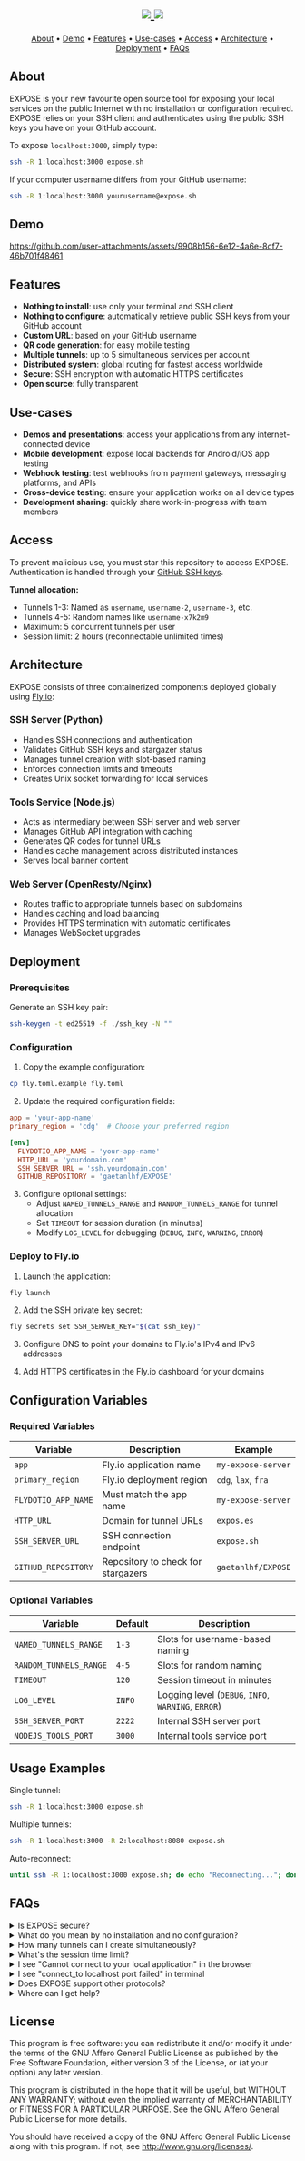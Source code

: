 <h1 align="center">
    <a href="https://expose.sh/#gh-light-mode-only">
    <img src="./.github/assets/expose_logo_black.svg">
    </a>
    <a href="https://expose.sh/#gh-dark-mode-only">
    <img src="./.github/assets/expose_logo_white.svg">
    </a>
</h1>

<p align="center">
    <a href="#about">About</a> •
    <a href="#demo">Demo</a> •
    <a href="#features">Features</a> •
    <a href="#use-cases">Use-cases</a> •
    <a href="#access">Access</a> •
    <a href="#architecture">Architecture</a> •
    <a href="#deployment">Deployment</a> •
    <a href="#faqs">FAQs</a>
</p>

## About

EXPOSE is your new favourite open source tool for exposing your local services on the public Internet with no installation or configuration required. EXPOSE relies on your SSH client and authenticates using the public SSH keys you have on your GitHub account.

To expose `localhost:3000`, simply type:
```bash
ssh -R 1:localhost:3000 expose.sh
```

If your computer username differs from your GitHub username:
```bash
ssh -R 1:localhost:3000 yourusername@expose.sh
```

## Demo

https://github.com/user-attachments/assets/9908b156-6e12-4a6e-8cf7-46b701f48461

## Features

- **Nothing to install**: use only your terminal and SSH client
- **Nothing to configure**: automatically retrieve public SSH keys from your GitHub account
- **Custom URL**: based on your GitHub username
- **QR code generation**: for easy mobile testing
- **Multiple tunnels**: up to 5 simultaneous services per account
- **Distributed system**: global routing for fastest access worldwide
- **Secure**: SSH encryption with automatic HTTPS certificates
- **Open source**: fully transparent

## Use-cases

- **Demos and presentations**: access your applications from any internet-connected device
- **Mobile development**: expose local backends for Android/iOS app testing
- **Webhook testing**: test webhooks from payment gateways, messaging platforms, and APIs
- **Cross-device testing**: ensure your application works on all device types
- **Development sharing**: quickly share work-in-progress with team members

## Access

To prevent malicious use, you must star this repository to access EXPOSE.  
Authentication is handled through your [GitHub SSH keys](https://docs.github.com/en/authentication/connecting-to-github-with-ssh/generating-a-new-ssh-key-and-adding-it-to-the-ssh-agent).

**Tunnel allocation:**
- Tunnels 1-3: Named as `username`, `username-2`, `username-3`, etc.
- Tunnels 4-5: Random names like `username-x7k2m9`
- Maximum: 5 concurrent tunnels per user
- Session limit: 2 hours (reconnectable unlimited times)

## Architecture

EXPOSE consists of three containerized components deployed globally using [Fly.io](https://fly.io):

### SSH Server (Python)
- Handles SSH connections and authentication
- Validates GitHub SSH keys and stargazer status
- Manages tunnel creation with slot-based naming
- Enforces connection limits and timeouts
- Creates Unix socket forwarding for local services

### Tools Service (Node.js)
- Acts as intermediary between SSH server and web server
- Manages GitHub API integration with caching
- Generates QR codes for tunnel URLs
- Handles cache management across distributed instances
- Serves local banner content

### Web Server (OpenResty/Nginx)
- Routes traffic to appropriate tunnels based on subdomains
- Handles caching and load balancing
- Provides HTTPS termination with automatic certificates
- Manages WebSocket upgrades

## Deployment

### Prerequisites

Generate an SSH key pair:
```bash
ssh-keygen -t ed25519 -f ./ssh_key -N ""
```

### Configuration

1. Copy the example configuration:
```bash
cp fly.toml.example fly.toml
```

2. Update the required configuration fields:
```toml
app = 'your-app-name'
primary_region = 'cdg'  # Choose your preferred region

[env]
  FLYDOTIO_APP_NAME = 'your-app-name'
  HTTP_URL = 'yourdomain.com'
  SSH_SERVER_URL = 'ssh.yourdomain.com'
  GITHUB_REPOSITORY = 'gaetanlhf/EXPOSE'
```

3. Configure optional settings:
   - Adjust `NAMED_TUNNELS_RANGE` and `RANDOM_TUNNELS_RANGE` for tunnel allocation
   - Set `TIMEOUT` for session duration (in minutes)
   - Modify `LOG_LEVEL` for debugging (`DEBUG`, `INFO`, `WARNING`, `ERROR`)

### Deploy to Fly.io

1. Launch the application:
```bash
fly launch
```

2. Add the SSH private key secret:
```bash
fly secrets set SSH_SERVER_KEY="$(cat ssh_key)"
```

3. Configure DNS to point your domains to Fly.io's IPv4 and IPv6 addresses

4. Add HTTPS certificates in the Fly.io dashboard for your domains

## Configuration Variables

### Required Variables
| Variable | Description | Example |
|----------|-------------|---------|
| `app` | Fly.io application name | `my-expose-server` |
| `primary_region` | Fly.io deployment region | `cdg`, `lax`, `fra` |
| `FLYDOTIO_APP_NAME` | Must match the app name | `my-expose-server` |
| `HTTP_URL` | Domain for tunnel URLs | `expos.es` |
| `SSH_SERVER_URL` | SSH connection endpoint | `expose.sh` |
| `GITHUB_REPOSITORY` | Repository to check for stargazers | `gaetanlhf/EXPOSE` |

### Optional Variables
| Variable | Default | Description |
|----------|---------|-------------|
| `NAMED_TUNNELS_RANGE` | `1-3` | Slots for username-based naming |
| `RANDOM_TUNNELS_RANGE` | `4-5` | Slots for random naming |
| `TIMEOUT` | `120` | Session timeout in minutes |
| `LOG_LEVEL` | `INFO` | Logging level (`DEBUG`, `INFO`, `WARNING`, `ERROR`) |
| `SSH_SERVER_PORT` | `2222` | Internal SSH server port |
| `NODEJS_TOOLS_PORT` | `3000` | Internal tools service port |

## Usage Examples

Single tunnel:
```bash
ssh -R 1:localhost:3000 expose.sh
```

Multiple tunnels:
```bash
ssh -R 1:localhost:3000 -R 2:localhost:8080 expose.sh
```

Auto-reconnect:
```bash
until ssh -R 1:localhost:3000 expose.sh; do echo "Reconnecting..."; done
```

## FAQs

<details>
<summary>Is EXPOSE secure?</summary>
Yes, SSH is an encrypted protocol, and access to your application is secure thanks to automatic HTTPS certificates.
</details>

<details>
<summary>What do you mean by no installation and no configuration?</summary>
<strong>No installation</strong> because EXPOSE uses your existing SSH client. <strong>No configuration</strong> because EXPOSE automatically retrieves data from your SSH client and GitHub account.
</details>

<details>
<summary>How many tunnels can I create simultaneously?</summary>
You can create up to 10 simultaneous tunnels. Slots 1-3 use your username, slots 4-5 use your username + random chars.
</details>

<details>
<summary>What's the session time limit?</summary>
Each session lasts up to 2 hours, but you can reconnect unlimited times.
</details>

<details>
<summary>I see "Cannot connect to your local application" in the browser</summary>
Ensure your local application is running and accessible at `http://localhost:port`.
</details>

<details>
<summary>I see "connect_to localhost port failed" in terminal</summary>
Verify your local service is running on the specified port by testing `http://localhost:port` in your browser.
</details>

<details>
<summary>Does EXPOSE support other protocols?</summary>
EXPOSE supports HTTP, HTTPS, and WebSocket protocols.
</details>

<details>
<summary>Where can I get help?</summary>
Open an issue on this repository or send an email to <a href="mailto:gaetan@expose.sh">gaetan@expose.sh</a>.
</details>

## License

This program is free software: you can redistribute it and/or modify it under the terms of the GNU Affero General Public License as published by the Free Software Foundation, either version 3 of the License, or (at your option) any later version.

This program is distributed in the hope that it will be useful, but WITHOUT ANY WARRANTY; without even the implied warranty of MERCHANTABILITY or FITNESS FOR A PARTICULAR PURPOSE. See the GNU Affero General Public License for more details.

You should have received a copy of the GNU Affero General Public License along with this program. If not, see http://www.gnu.org/licenses/.

